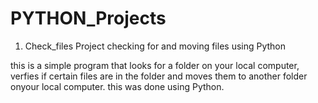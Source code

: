 # PYTHON_Projects

1. Check_files
Project checking for and moving files using Python

this is a simple program that looks for a folder on your local computer, verfies if certain files are in the folder and moves them to another folder onyour local computer.
this was done using Python.
